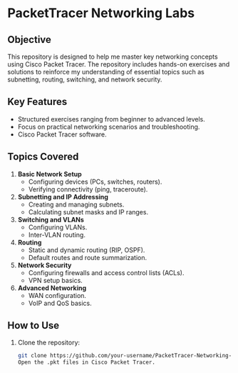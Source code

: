 # PacketTracer Networking Labs

## Objective
This repository is designed to help me master key networking concepts using Cisco Packet Tracer. The repository includes hands-on exercises and solutions to reinforce my understanding of essential topics such as subnetting, routing, switching, and network security.

## Key Features
- Structured exercises ranging from beginner to advanced levels.
- Focus on practical networking scenarios and troubleshooting.
- Cisco Packet Tracer software.

## Topics Covered
1. **Basic Network Setup**
   - Configuring devices (PCs, switches, routers).
   - Verifying connectivity (ping, traceroute).
2. **Subnetting and IP Addressing**
   - Creating and managing subnets.
   - Calculating subnet masks and IP ranges.
3. **Switching and VLANs**
   - Configuring VLANs.
   - Inter-VLAN routing.
4. **Routing**
   - Static and dynamic routing (RIP, OSPF).
   - Default routes and route summarization.
5. **Network Security**
   - Configuring firewalls and access control lists (ACLs).
   - VPN setup basics.
6. **Advanced Networking**
   - WAN configuration.
   - VoIP and QoS basics.

## How to Use
1. Clone the repository:
   ```bash
   git clone https://github.com/your-username/PacketTracer-Networking-Labs.git
   Open the .pkt files in Cisco Packet Tracer.

